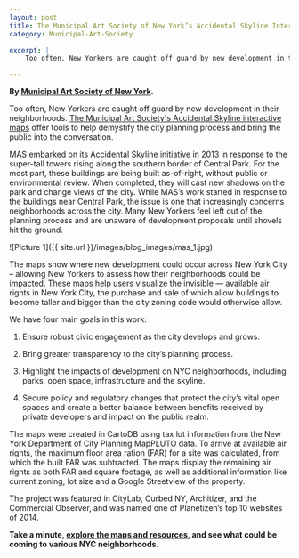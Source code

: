 ```yaml
---
layout: post
title: The Municipal Art Society of New York’s Accidental Skyline Interactive Maps
category: Municipal-Art-Society

excerpt: |
    Too often, New Yorkers are caught off guard by new development in their neighborhoods. The Municipal Art Society's Accidental Skyline interactive maps offer tools to help demystify the city planning process and bring the public into the conversation.

---
```


**By <a href="http://www.mas.org/" target="_blank">Municipal Art Society of New York</a>.**

Too often, New Yorkers are caught off guard by new development in their neighborhoods. <a href="http://www.mas.org/urbanplanning/accidental-skyline/">The Municipal Art Society's Accidental Skyline interactive maps</a> offer tools to help demystify the city planning process and bring the public into the conversation.

MAS embarked on its Accidental Skyline initiative in 2013 in response to the super-tall towers rising along the southern border of Central Park. For the most part, these buildings are being built as-of-right, without public or environmental review. When completed, they will cast new shadows on the park and change views of the city. While MAS’s work started in response to the buildings near Central Park, the issue is one that increasingly concerns neighborhoods across the city. Many New Yorkers feel left out of the planning process and are unaware of development proposals until shovels hit the ground.

![Picture 1]({{ site.url }}/images/blog_images/mas_1.jpg)

The maps show where new development could occur across New York City – allowing New Yorkers to assess how their neighborhoods could be impacted. These maps help users visualize the invisible — available air rights in New York City, the purchase and sale of which allow buildings to become taller and bigger than the city zoning code would otherwise allow.

We have four main goals in this work:

1. Ensure robust civic engagement as the city develops and grows.

2. Bring greater transparency to the city’s planning process.

3. Highlight the impacts of development on NYC neighborhoods, including parks, open space, infrastructure and the skyline.

4. Secure policy and regulatory changes that protect the city’s vital open spaces and create a better balance between benefits received by private developers and impact on the public realm.


The maps were created in CartoDB using tax lot information from the New York Department of City Planning MapPLUTO data. To arrive at available air rights, the maximum floor area ration (FAR) for a site was calculated, from which the built FAR was subtracted. The maps display the remaining air rights as both FAR and square footage, as well as additional information like current zoning, lot size and a Google Streetview of the property.

The project was featured in CityLab, Curbed NY, Architizer, and the Commercial Observer, and was named one of Planetizen’s top 10 websites of 2014.

**Take a minute, <a href="http://www.mas.org/urbanplanning/accidental-skyline/" target="_blank">explore the maps and resources</a>, and see what could be coming to various NYC neighborhoods.**